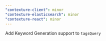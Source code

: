 ```yaml
---
"contexture-client": minor
"contexture-elasticsearch": minor
"contexture-react": minor
---
```


Add Keyword Generation support to `tagsQuery`
